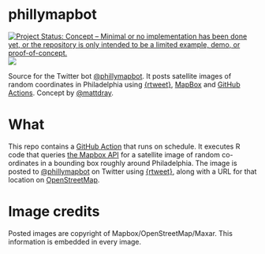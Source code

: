 
# phillymapbot

[![Project Status: Concept – Minimal or no implementation has been done
yet, or the repository is only intended to be a limited example, demo,
or
proof-of-concept.](https://www.repostatus.org/badges/latest/concept.svg)](https://www.repostatus.org/#concept)
[![](https://img.shields.io/badge/Twitter-@phillymapbot-white?style=flat&labelColor=blue&logo=Twitter&logoColor=white)](https://twitter.com/phillymapbot)

Source for the Twitter bot [@phillymapbot](https://www.twitter.com/phillymapbot). It posts satellite images of random coordinates in Philadelphia using [{rtweet}](https://docs.ropensci.org/rtweet/), [MapBox](https://www.mapbox.com/) and [GitHub Actions](https://docs.github.com/en/actions). Concept by [@mattdray](https://twitter.com/mattdray).

# What

This repo contains a [GitHub Action](https://github.com/features/actions) that runs on schedule. It executes R code that queries [the Mapbox API](https://docs.mapbox.com/api/maps/#static-images) for a satellite image of random co-ordinates in a bounding box roughly around Philadelphia. The image is posted to [@phillymapbot](https://www.twitter.com/phillymapbot) on Twitter using [{rtweet}](https://docs.ropensci.org/rtweet/), along with a URL for that location on [OpenStreetMap](https://www.openstreetmap.org/).

# Image credits

Posted images are copyright of Mapbox/OpenStreetMap/Maxar. This information is embedded in every image.
